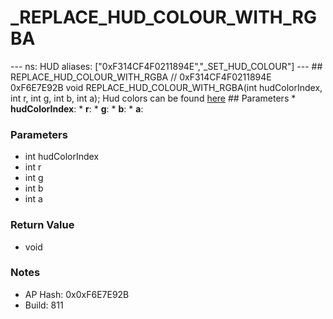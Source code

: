 # _REPLACE_HUD_COLOUR_WITH_RGBA

--- ns: HUD aliases: ["0xF314CF4F0211894E","_SET_HUD_COLOUR"] --- ## REPLACE_HUD_COLOUR_WITH_RGBA  // 0xF314CF4F0211894E 0xF6E7E92B void REPLACE_HUD_COLOUR_WITH_RGBA(int hudColorIndex, int r, int g, int b, int a);  Hud colors can be found [here](https://docs.fivem.net/docs/game-references/hud-colors/)  ## Parameters * **hudColorIndex**: * **r**: * **g**: * **b**: * **a**:

### Parameters
* int hudColorIndex
* int r
* int g
* int b
* int a

### Return Value
* void

### Notes
* AP Hash: 0x0xF6E7E92B
* Build: 811

